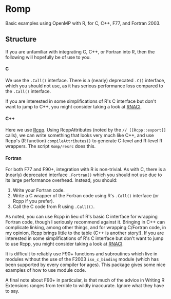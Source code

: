 # Romp

Basic examples using OpenMP with R, for C, C++, F77, and Fortran 2003.


## Structure

If you are unfamiliar with integrating C, C++, or Fortran into R,
then the following will hopefully be of use to you.


#### C

We use the `.Call()` interface.  There is a (nearly) deprecated
`.C()` interface, which you should not use, as it has serious
performance loss compared to the `.Call()` interface.

If you are interested in some simplifications of R's C interface
but don't want to jump to C++, you might consider taking a look
at [RNACI](https://github.com/wrathematics/RNACI).

#### C++

Here we use [Rcpp](http://rcpp.org/).  Using RcppAttributes (noted
by the `// [[Rcpp::export]]` calls), we can write something that
looks very much like C++, and use Rcpp's (R function)
`compileAttributes()` to generate C-level and R-level R wrappers.
The script `Romp/resrc` does this.

#### Fortran

For both F77 and F90+, integration with R is non-trivial.  As with C,
there is a (nearly) deprecated interface `.Fortran()` which you should
not use due to its large performance overhead.  Instead, you should:

1. Write your Fortran code.
2. Write a C wrapper of the Fortran code using R's `.Call()` interface (or Rcpp if you prefer).
3. Call the C code from R using `.Call(()`.

As noted, you can use Rcpp in lieu of R's basic C interface for
wrapping Fortran code, though I seriously recommend against it.
Bringing in C++ can complicate linking, among other things, and
for wrapping C/Fortran code, in my opinion, Rcpp brings little to
the table (C++ is another story!).  If you are interested in some
simplifications of R's C interface but don't want to jump to use
Rcpp, you might consider taking a look at
[RNACI](https://github.com/wrathematics/RNACI).

It is difficult to reliably use F90+ functions and subroutines which
live in modules without the use of the F2003 `iso_c_binding` module
(which has been supported by every compiler for ages).  This package
gives some nice examples of how to use module code.

A final note about F90+ in particular, is that much of the advice
in Writing R Extensions ranges from terrible to wildly inaccurate.
Ignore what they have to say.

